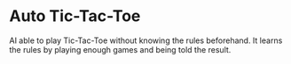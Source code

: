 # Auto Tic-Tac-Toe
AI able to play Tic-Tac-Toe without knowing the rules beforehand. It learns the rules by playing enough games and being told the result.


